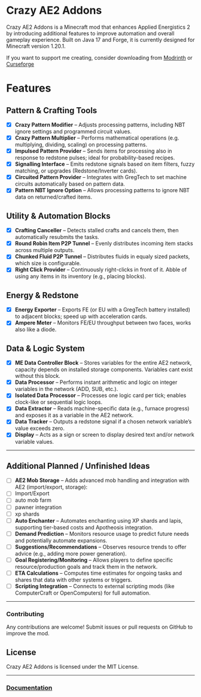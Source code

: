 # Crazy AE2 Addons

Crazy AE2 Addons is a Minecraft mod that enhances Applied Energistics 2 by introducing additional features to improve automation and overall gameplay experience. Built on Java 17 and Forge, it is currently designed for Minecraft version 1.20.1.

If you want to support me creating, consider downloading from [Modrinth](https://modrinth.com/mod/crazy-ae2-addons) or [Curseforge](https://www.curseforge.com/minecraft/mc-mods/crazy-ae2-addons)

# Features
## Pattern & Crafting Tools
- [x] **Crazy Pattern Modifier** – Adjusts processing patterns, including NBT ignore settings and programmed circuit values.
- [x] **Crazy Pattern Multiplier** – Performs mathematical operations (e.g. multiplying, dividing, scaling) on processing patterns.
- [x] **Impulsed Pattern Provider** – Sends items for processing also in response to redstone pulses; ideal for probability-based recipes.
- [x] **Signalling Interface** – Emits redstone signals based on item filters, fuzzy matching, or upgrades (Redstone/Inverter cards).
- [x] **Circuited Pattern Provider** – Integrates with GregTech to set machine circuits automatically based on pattern data.
- [x] **Pattern NBT Ignore Option** – Allows processing patterns to ignore NBT data on returned/crafted items.

## Utility & Automation Blocks
- [x] **Crafting Canceller** – Detects stalled crafts and cancels them, then automatically resubmits the tasks.
- [x] **Round Robin Item P2P Tunnel** – Evenly distributes incoming item stacks across multiple outputs.
- [x] **Chunked Fluid P2P Tunnel** – Distributes fluids in equaly sized packets, which size is configurable.
- [x] **Right Click Provider** – Continuously right-clicks in front of it. Abble of using any items in its inventory (e.g., placing blocks).

## Energy & Redstone
- [x] **Energy Exporter** – Exports FE (or EU with a GregTech battery installed) to adjacent blocks; speed up with acceleration cards.
- [x] **Ampere Meter** – Monitors FE/EU throughput between two faces, works also like a diode.

## Data & Logic System
- [x] **ME Data Controller Block** – Stores variables for the entire AE2 network, capacity depends on installed storage components. Variables cant exist without this block.
- [x] **Data Processor** – Performs instant arithmetic and logic on integer variables in the network (ADD, SUB, etc.).
- [x] **Isolated Data Processor** – Processes one logic card per tick; enables clock-like or sequential logic loops.
- [x] **Data Extractor** – Reads machine-specific data (e.g., furnace progress) and exposes it as a variable in the AE2 network.
- [x] **Data Tracker** – Outputs a redstone signal if a chosen network variable’s value exceeds zero.
- [x] **Display** – Acts as a sign or screen to display desired text and/or network variable values.

---

## Additional Planned / Unfinished Ideas
- [ ] **AE2 Mob Storage** – Adds advanced mob handling and integration with AE2 (import/export, storage):
- [ ] Import/Export
- [ ] auto mob farm
- [ ] pawner integration
- [ ] xp shards      
- [ ] **Auto Enchanter** – Automates enchanting using XP shards and lapis, supporting tier-based costs and Apotheosis integration.
- [ ] **Demand Prediction** – Monitors resource usage to predict future needs and potentially automate expansions.
- [ ] **Suggestions/Recommendations** – Observes resource trends to offer advice (e.g., adding more power generation).
- [ ] **Goal Registering/Monitoring** – Allows players to define specific resource/production goals and track them in the network.
- [ ] **ETA Calculations** – Computes time estimates for ongoing tasks and shares that data with other systems or triggers.
- [ ] **Scripting Integration** – Connects to external scripting mods (like ComputerCraft or OpenComputers) for full automation.

---


### Contributing
Any contributions are welcome! Submit issues or pull requests on GitHub to improve the mod.

## License

Crazy AE2 Addons is licensed under the MIT License.

---

### [Documentation](https://github.com/GilbertzRivi/CrazyAE2Addons/wiki)
